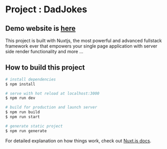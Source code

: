# Project : DadJokes

## Demo website is [here](https://dadjokes-nuxtjs-app.netlify.app/)

This project is built with Nuxtjs, the most powerful and advanced fullstack framework ever that empowers your single page application with server side render functionality and more ...

## How to build this project

```bash
# install dependencies
$ npm install

# serve with hot reload at localhost:3000
$ npm run dev

# build for production and launch server
$ npm run build
$ npm run start

# generate static project
$ npm run generate
```

For detailed explanation on how things work, check out [Nuxt.js docs](https://nuxtjs.org).
